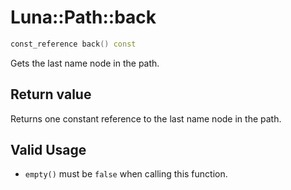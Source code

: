 # Luna::Path::back

```c++
const_reference back() const
```

Gets the last name node in the path. 



## Return value
Returns one constant reference to the last name node in the path. 

## Valid Usage
* `empty()` must be `false` when calling this function. 

